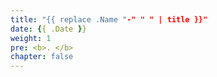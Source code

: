 ```yaml
---
title: "{{ replace .Name "-" " " | title }}"
date: {{ .Date }}
weight: 1
pre: <b>. </b>
chapter: false
---
```


